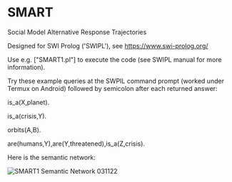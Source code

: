 # SMART
Social Model Alternative Response Trajectories

Designed for SWI Prolog ('SWIPL'), see https://www.swi-prolog.org/

Use e.g. ["SMART1.pl"] to execute the code (see SWIPL manual for more information).

Try these example queries at the SWPIL command prompt (worked under Termux on Android) followed by semicolon after each returned answer:

is_a(X,planet).

is_a(crisis,Y).

orbits(A,B).

are(humans,Y),are(Y,threatened),is_a(Z,crisis).

Here is the semantic network:

![SMART1 Semantic Network 031122](https://user-images.githubusercontent.com/6171578/199735607-00a30321-4b6e-4c32-86d9-22d2a1687106.jpg)

